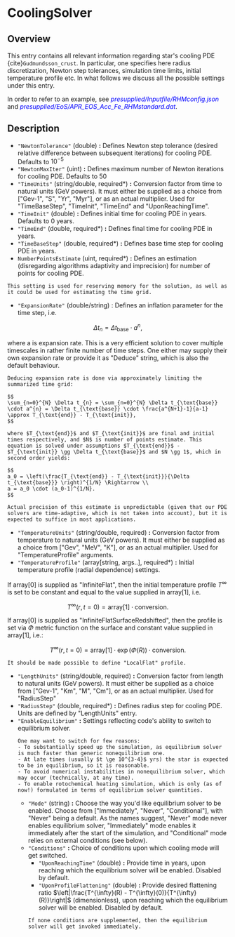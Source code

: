 # CoolingSolver

## Overview

This entry contains all relevant information regarding star's cooling PDE {cite}`Gudmundsson_crust`. In particular, one specifies here radius discretization, Newton step tolerances, simulation time limits, initial temperature profile etc. In what follows we discuss all the possible settings under this entry.

In order to refer to an example, see <span style="color:blue">_presupplied/Inputfile/RHMconfig.json_</span> and <span style="color:blue">_presupplied/EoS/APR_EOS_Acc_Fe_RHMstandard.dat_</span>.

## Description

- `"NewtonTolerance"` (double) **:** Defines Newton step tolerance (desired relative difference between subsequent iterations) for cooling PDE. Defaults to $10^{-5}$
- `"NewtonMaxIter"` (uint) **:** Defines maximum number of Newton iterations for cooling PDE. Defaults to 50 
- `"TimeUnits"` (string/double, required*) **:** Conversion factor from time to natural units (GeV powers). It must either be supplied as a choice from ["Gev-1", "S", "Yr", "Myr"], or as an actual multiplier. Used for "TimeBaseStep", "TimeInit", "TimeEnd" and "UponReachingTime".
- `"TimeInit"` (double) **:** Defines initial time for cooling PDE in years. Defaults to 0 years.
- `"TimeEnd"` (double, required*) **:** Defines final time for cooling PDE in years.
- `"TimeBaseStep"` (double, required*) **:** Defines base time step for cooling PDE in years.
- `NumberPointsEstimate` (uint, required*) **:** Defines an estimation (disregarding algorithms adaptivity and imprecision) for number of points for cooling PDE. 
```{note}
This setting is used for reserving memory for the solution, as well as it could be used for estimating the time grid.
```
- `"ExpansionRate"` (double/string) : Defines an inflation parameter for the time step, i.e. 

$$
\Delta t_{n} = \Delta t_{\text{base}} \cdot a^{n},
$$ 

where a is expansion rate. This is a very efficient solution to cover multiple timescales in rather finite number of time steps. One either may supply their own expansion rate or provide it as "Deduce" string, which is also the default behaviour.

```{note}
Deducing expansion rate is done via approximately limiting the summarized time grid:

$$
\sum_{n=0}^{N} \Delta t_{n} = \sum_{n=0}^{N} \Delta t_{\text{base}} \cdot a^{n} = \Delta t_{\text{base}} \cdot \frac{a^{N+1}-1}{a-1} \approx T_{\text{end}} - T_{\text{init}},
$$

where $T_{\text{end}}$ and $T_{\text{init}}$ are final and initial times respectively, and $N$ is number of points estimate. This equation is solved under assumptions $T_{\text{end}}$ - $T_{\text{init}} \gg \Delta t_{\text{base}}$ and $N \gg 1$, which in second order yields:

$$
a_0 = \left(\frac{T_{\text{end}} - T_{\text{init}}}{\Delta t_{\text{base}}} \right)^{1/N} \Rightarrow \\
a = a_0 \cdot (a_0-1)^{1/N}.
$$

Actual precision of this estimate is unpredictable (given that our PDE solvers are time-adaptive, which is not taken into account), but it is expected to suffice in most applications.
```
- `"TemperatureUnits"` (string/double, required) **:** Conversion factor from temperature to natural units (GeV powers). It must either be supplied as a choice from ["Gev", "MeV", "K"], or as an actual multiplier. Used for "TemperatureProfile" arguments. 
- `"TemperatureProfile"` (array[string, args..], required*) **:** Initial temperature profile (radial dependence) settings.

If array[0] is supplied as "InfiniteFlat", then the initial temperature profile $T^{\infty}$ is set to be constant and equal to the value supplied in array[1], i.e.

$$
T^{\infty}(r, t=0) = \text{array[1]} \cdot \text{conversion}.
$$

If array[0] is supplied as "InfiniteFlatSurfaceRedshifted", then the profile is set via $\Phi$ metric function on the surface and constant value supplied in array[1], i.e.:

$$
T^{\infty}(r, t=0) = \text{array[1]} \cdot \exp\left(\Phi(R)\right) \cdot \text{conversion}.
$$

```{note}
It should be made possible to define "LocalFlat" profile.
```

- `"LengthUnits"` (string/double, required) **:** Conversion factor from length to natural units (GeV powers). It must either be supplied as a choice from ["Gev-1", "Km", "M", "Cm"], or as an actual multiplier. Used for "RadiusStep"
- `"RadiusStep"` (double, required*) **:** Defines radius step for cooling PDE. Units are defined by "LengthUnits" entry.
- `"EnableEquilibrium"` **:** Settings reflecting code's ability to switch to equilibrium solver. 
    ```{note}
    One may want to switch for few reasons:
    - To substantially speed up the simulation, as equilibrium solver is much faster than generic nonequilibrium one.
    - At late times (usually $t \ge 10^{3-4}$ yrs) the star is expected to be in equilibrium, so it is reasonable.
    - To avoid numerical instabilities in nonequilibrium solver, which may occur (technically, at any time).
    - To enable rotochemical heating simulation, which is only (as of now!) formulated in terms of equilibrium solver quantities.
    ```
    - `"Mode"` (string) **:** Choose the way you'd like equilibrium solver to be enabled. Choose from ["Immediately", "Never", "Conditional"], with "Never" being a default. As the names suggest, "Never" mode never enables equilibrium solver, "Immediately" mode enables it immediately after the start of the simulation, and "Conditional" mode relies on external conditions (see below).
    - `"Conditions"` **:** Choice of conditions upon which cooling mode will get switched.
        - `"UponReachingTime"` (double) **:** Provide time in years, upon reaching which the equilibrium solver will be enabled. Disabled by default.
        - `"UponProfileFlattening"` (double) **:** Provide desired flattening ratio $\left|\frac{T^{\infty}(R) - T^{\infty}(0)}{T^{\infty}(R)}\right|$ (dimensionless), upon reaching which the equilibrium solver will be enabled. Disabled by default.
        ```{note}
        If none conditions are supplemented, then the equilibrium solver will get invoked immediately.
        ```


